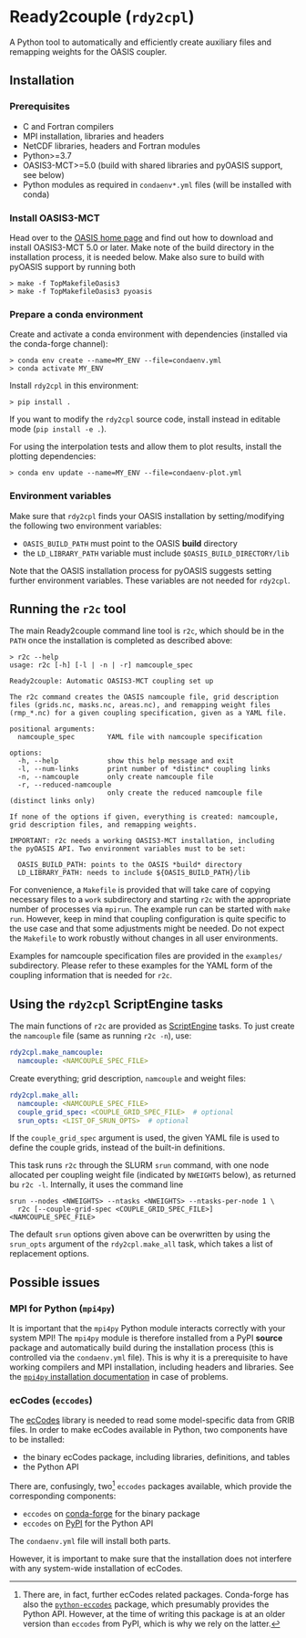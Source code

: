 # Ready2couple (`rdy2cpl`)

A Python tool to automatically and efficiently create auxiliary files and
remapping weights for the OASIS coupler.


## Installation

### Prerequisites

* C and Fortran compilers
* MPI installation, libraries and headers
* NetCDF libraries, headers and Fortran modules
* Python>=3.7
* OASIS3-MCT>=5.0 (build with shared libraries and pyOASIS support, see below)
* Python modules as required in `condaenv*.yml` files (will be installed with conda)


### Install OASIS3-MCT

Head over to the [OASIS home page](https://oasis.cerfacs.fr/en/) and find out
how to download and install OASIS3-MCT 5.0 or later. Make note of the build
directory in the installation process, it is needed below. Make also sure to
build with pyOASIS support by running both
```
> make -f TopMakefileOasis3
> make -f TopMakefileOasis3 pyoasis
```


### Prepare a conda environment

Create and activate a conda environment with dependencies (installed via the
conda-forge channel):
```
> conda env create --name=MY_ENV --file=condaenv.yml
> conda activate MY_ENV
```

Install `rdy2cpl` in this environment:
```
> pip install .
```
If you want to modify the `rdy2cpl` source code, install instead in editable
mode (`pip install -e .`).

For using the interpolation tests and allow them to plot results, install the
plotting dependencies:
```
> conda env update --name=MY_ENV --file=condaenv-plot.yml
```


### Environment variables

Make sure that `rdy2cpl` finds your OASIS installation by setting/modifying the following two environment variables:

* `OASIS_BUILD_PATH` must point to the OASIS **build** directory
* the `LD_LIBRARY_PATH` variable must include `$OASIS_BUILD_DIRECTORY/lib`

Note that the OASIS installation process for pyOASIS suggests setting further
environment variables. These variables are not needed for `rdy2cpl`.


## Running the `r2c` tool

The main Ready2couple command line tool is `r2c`, which should be in the `PATH`
once the installation is completed as described above:
```
> r2c --help
usage: r2c [-h] [-l | -n | -r] namcouple_spec

Ready2couple: Automatic OASIS3-MCT coupling set up

The r2c command creates the OASIS namcouple file, grid description
files (grids.nc, masks.nc, areas.nc), and remapping weight files
(rmp_*.nc) for a given coupling specification, given as a YAML file.

positional arguments:
  namcouple_spec        YAML file with namcouple specification

options:
  -h, --help            show this help message and exit
  -l, --num-links       print number of *distinc* coupling links
  -n, --namcouple       only create namcouple file
  -r, --reduced-namcouple
                        only create the reduced namcouple file (distinct links only)

If none of the options if given, everything is created: namcouple,
grid description files, and remapping weights.

IMPORTANT: r2c needs a working OASIS3-MCT installation, including
the pyOASIS API. Two environment variables must to be set:

  OASIS_BUILD_PATH: points to the OASIS *build* directory
  LD_LIBRARY_PATH: needs to include ${OASIS_BUILD_PATH}/lib
```

For convenience, a `Makefile` is provided that will take care of copying
necessary files to a `work` subdirectory and starting `r2c` with the appropriate
number of processes via `mpirun`. The example run can be started with `make
run`. However, keep in mind that coupling configuration is quite specific to the
use case and that some adjustments might be needed. Do not expect the `Makefile`
to work robustly without changes in all user environments.

Examples for namcouple specification files are provided in the `examples/`
subdirectory. Please refer to these examples for the YAML form of the coupling
information that is needed for `r2c`.


## Using the `rdy2cpl` ScriptEngine tasks

The main functions of `r2c` are provided as
[ScriptEngine](https://scriptengine.readthedocs.io) tasks.
To just create the `namcouple` file (same as running `r2c -n`), use:
```yaml
rdy2cpl.make_namcouple:
  namcouple: <NAMCOUPLE_SPEC_FILE>
```

Create everything; grid description, `namcouple` and weight files:
```yaml
rdy2cpl.make_all:
  namcouple: <NAMCOUPLE_SPEC_FILE>
  couple_grid_spec: <COUPLE_GRID_SPEC_FILE>  # optional
  srun_opts: <LIST_OF_SRUN_OPTS>  # optional
```
If the `couple_grid_spec` argument is used, the given YAML file is used to
define the couple grids, instead of the built-in definitions.

This task runs `r2c` through the SLURM `srun` command, with one node allocated
per coupling weight file (indicated by `NWEIGHTS` below), as returned bu `r2c
-l`. Internally, it uses the command line
```
srun --nodes <NWEIGHTS> --ntasks <NWEIGHTS> --ntasks-per-node 1 \
  r2c [--couple-grid-spec <COUPLE_GRID_SPEC_FILE>] <NAMCOUPLE_SPEC_FILE>
```
The default `srun` options given above can be overwritten by using the
`srun_opts` argument of the `rdy2cpl.make_all` task, which takes a list of
replacement options.


## Possible issues

### MPI for Python (`mpi4py`)

It is important that the `mpi4py` Python module interacts correctly with your
system MPI! The `mpi4py` module is therefore installed from a PyPI **source**
package and automatically build during the installation process (this is
controlled via the `condaenv.yml` file). This is why it is a prerequisite to
have working compilers and MPI installation, including headers and libraries.
See the [`mpi4py` installation
documentation](https://mpi4py.readthedocs.io/en/stable/install.html) in case of
problems.


### ecCodes (`eccodes`)

The [ecCodes](https://confluence.ecmwf.int/display/ECC) library is needed to
read some model-specific data from GRIB files. In order to make ecCodes available in Python, two components have to be installed:
* the binary ecCodes package, including libraries, definitions, and tables
* the Python API

There are, confusingly, two[^1] `eccodes` packages available, which provide the
corresponding components:
* `eccodes` on [conda-forge](https://anaconda.org/conda-forge/eccodes) for the
  binary package
* `eccodes` on [PyPI](https://pypi.org/project/eccodes) for the Python API

The `condaenv.yml` file will install both parts.

However, it is important to make sure that the installation does not interfere
with any system-wide installation of ecCodes.

[^1]: There are, in fact, further ecCodes related packages. Conda-forge has also
the [`python-eccodes`](https://anaconda.org/conda-forge/python-eccodes) package,
which presumably provides the Python API. However, at the time of writing this
package is at an older version than `eccodes` from PyPI, which is why we rely on
the latter.
